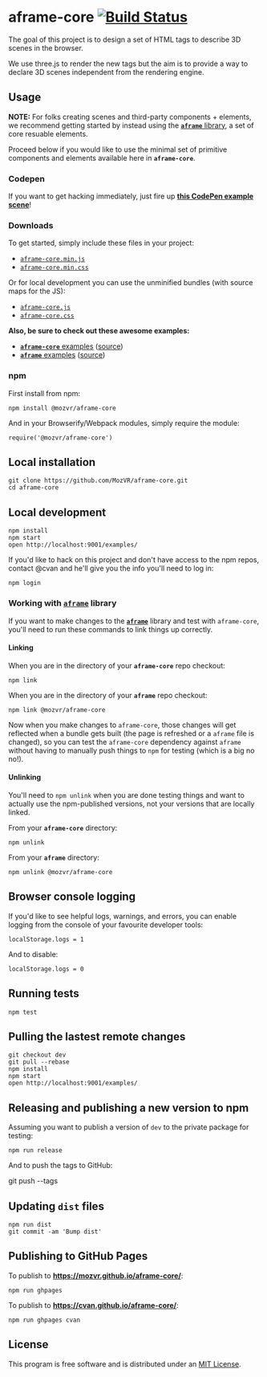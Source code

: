 # aframe-core [![Build Status](https://magnum.travis-ci.com/MozVR/aframe-core.svg?token=65kfkjdCsqTSnqx7qtHg&branch=dev)](https://magnum.travis-ci.com/MozVR/aframe-core)

The goal of this project is to design a set of HTML tags to describe 3D scenes in the browser.

We use three.js to render the new tags but the aim is to provide a way to declare 3D scenes independent from the rendering engine.


## Usage

__NOTE:__ For folks creating scenes and third-party components + elements, we recommend getting started by instead using the [__`aframe`__ library](https://github.com/MozVR/aframe), a set of core resuable elements.

Proceed below if you would like to use the minimal set of primitive components and elements available here in __`aframe-core`__.

### Codepen

If you want to get hacking immediately, just fire up __[this CodePen example scene](http://codepen.io/team/mozvr/pen/df736964b5ee14288a18199d4e27afe3?editors=100)__!

### Downloads

To get started, simply include these files in your project:

* [`aframe-core.min.js`](dist/aframe-core.min.js)
* [`aframe-core.min.css`](dist/aframe-core.min.css)

Or for local development you can use the unminified bundles (with source maps for the JS):

* [`aframe-core.js`](dist/aframe-core.js)
* [`aframe-core.css`](dist/aframe-core.css)

__Also, be sure to check out these awesome examples:__

* [__`aframe-core`__ examples](http://mozvr.github.io/aframe-core/examples/) ([source](https://github.com/MozVR/aframe-core/tree/master/examples/))
* [__`aframe`__ examples](http://mozvr.github.io/aframe/examples/) ([source](https://github.com/MozVR/aframe/tree/master/examples/))

### npm

First install from npm:

    npm install @mozvr/aframe-core

And in your Browserify/Webpack modules, simply require the module:

    require('@mozvr/aframe-core')

## Local installation

    git clone https://github.com/MozVR/aframe-core.git
    cd aframe-core

## Local development

    npm install
    npm start
    open http://localhost:9001/examples/

If you'd like to hack on this project and don't have access to the npm repos, contact @cvan and he'll give you the info you'll need to log in:

    npm login

### Working with [`aframe`](https://github.com/MozVR/aframe/) library

If you want to make changes to the [__`aframe`__](https://github.com/MozVR/aframe/) library and test with `aframe-core`, you'll need to run these commands to link things up correctly.

#### Linking

When you are in the directory of your __`aframe-core`__ repo checkout:

    npm link

When you are in the directory of your __`aframe`__ repo checkout:

    npm link @mozvr/aframe-core

Now when you make changes to `aframe-core`, those changes will get reflected when a bundle gets built (the page is refreshed or a `aframe` file is changed), so you can test the `aframe-core` dependency against `aframe` without having to manually push things to `npm` for testing (which is a big no no!).

#### Unlinking

You'll need to `npm unlink` when you are done testing things and want to actually use the npm-published versions, not your versions that are locally linked.

From your __`aframe-core`__ directory:

    npm unlink

From your __`aframe`__ directory:

    npm unlink @mozvr/aframe-core

## Browser console logging

If you'd like to see helpful logs, warnings, and errors, you can enable logging from the console of your favourite developer tools:

    localStorage.logs = 1

And to disable:

    localStorage.logs = 0

## Running tests

    npm test

## Pulling the lastest remote changes

    git checkout dev
    git pull --rebase
    npm install
    npm start
    open http://localhost:9001/examples/

## Releasing and publishing a new version to npm

Assuming you want to publish a version of `dev` to the private package for testing:

    npm run release

And to push the tags to GitHub:

   git push --tags

## Updating `dist` files

    npm run dist
    git commit -am 'Bump dist'

## Publishing to GitHub Pages

To publish to __https://mozvr.github.io/aframe-core/__:

    npm run ghpages

To publish to __https://cvan.github.io/aframe-core/__:

    npm run ghpages cvan


## License

This program is free software and is distributed under an [MIT License](LICENSE).
